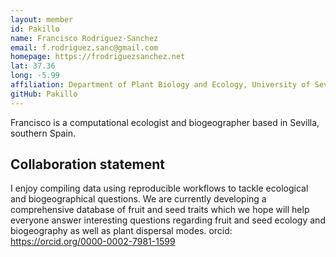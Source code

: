 ```yaml
---
layout: member
id: Pakillo
name: Francisco Rodriguez-Sanchez
email: f.rodriguez.sanc@gmail.com
homepage: https://frodriguezsanchez.net
lat: 37.36
long: -5.99
affiliation: Department of Plant Biology and Ecology, University of Sevilla, Spain.
gitHub: Pakillo
---
```

Francisco is a computational ecologist and biogeographer based in Sevilla, southern Spain. 

## Collaboration statement

I enjoy compiling data using reproducible workflows to tackle ecological and biogeographical questions. We are currently developing a comprehensive database of fruit and seed traits which we hope will help everyone answer interesting questions regarding fruit and seed ecology and biogeography as well as plant dispersal modes.
orcid: https://orcid.org/0000-0002-7981-1599
